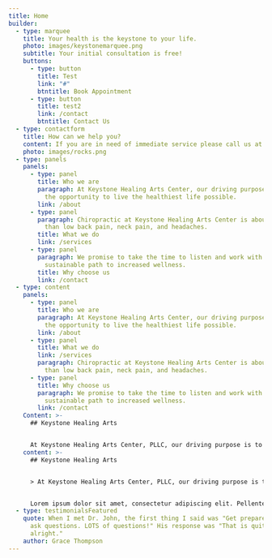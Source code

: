 ```yaml
---
title: Home
builder:
  - type: marquee
    title: Your health is the keystone to your life.
    photo: images/keystonemarquee.png
    subtitle: Your initial consultation is free!
    buttons:
      - type: button
        title: Test
        link: "#"
        btntitle: Book Appointment
      - type: button
        title: test2
        link: /contact
        btntitle: Contact Us
  - type: contactform
    title: How can we help you?
    content: If you are in need of immediate service please call us at (919) 896-8715.
    photo: images/rocks.png
  - type: panels
    panels:
      - type: panel
        title: Who we are
        paragraph: At Keystone Healing Arts Center, our driving purpose is to give you
          the opportunity to live the healthiest life possible.
        link: /about
      - type: panel
        paragraph: Chiropractic at Keystone Healing Arts Center is about so much more
          than low back pain, neck pain, and headaches.
        title: What we do
        link: /services
      - type: panel
        paragraph: We promise to take the time to listen and work with you to find a
          sustainable path to increased wellness.
        title: Why choose us
        link: /contact
  - type: content
    panels:
      - type: panel
        title: Who we are
        paragraph: At Keystone Healing Arts Center, our driving purpose is to give you
          the opportunity to live the healthiest life possible.
        link: /about
      - type: panel
        title: What we do
        link: /services
        paragraph: Chiropractic at Keystone Healing Arts Center is about so much more
          than low back pain, neck pain, and headaches.
      - type: panel
        title: Why choose us
        paragraph: We promise to take the time to listen and work with you to find a
          sustainable path to increased wellness.
        link: /contact
    Content: >-
      ## Keystone Healing Arts


      At Keystone Healing Arts Center, PLLC, our driving purpose is to give you the opportunity to live the healthiest life possible.
    content: >-
      ## Keystone Healing Arts


      > At Keystone Healing Arts Center, PLLC, our driving purpose is to give you the opportunity to live the healthiest life possible.


      Lorem ipsum dolor sit amet, consectetur adipiscing elit. Pellentesque at ante velit. Quisque vel tincidunt libero. Vestibulum augue nisi, tempor sit amet blandit ultricies, vulputate in purus. Vivamus vitae ex mi. Praesent ut sapien faucibus, rhoncus ex quis, sollicitudin mi. Nunc sed tellus sollicitudin, consequat purus elementum, suscipit tellus. Aenean lectus leo, sollicitudin a orci ac, porta gravida ipsum. Donec lacinia faucibus ornare. In tempus neque non sapien facilisis, nec lobortis dolor placerat. Integer nec dui sit amet felis faucibus vulputate fermentum eget lorem. Aenean luctus enim eu nulla aliquet, at maximus justo imperdiet. Cras id metus blandit ipsum pharetra sollicitudin.
  - type: testimonialsFeatured
    quote: When I met Dr. John, the first thing I said was "Get prepared because I
      ask questions. LOTS of questions!" His response was "That is quite
      alright."
    author: Grace Thompson
---
```

